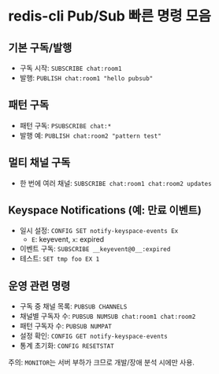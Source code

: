 # redis-cli Pub/Sub 빠른 명령 모음

## 기본 구독/발행
- 구독 시작: `SUBSCRIBE chat:room1`
- 발행: `PUBLISH chat:room1 "hello pubsub"`

## 패턴 구독
- 패턴 구독: `PSUBSCRIBE chat:*`
- 발행 예: `PUBLISH chat:room2 "pattern test"`

## 멀티 채널 구독
- 한 번에 여러 채널: `SUBSCRIBE chat:room1 chat:room2 updates`

## Keyspace Notifications (예: 만료 이벤트)
- 일시 설정: `CONFIG SET notify-keyspace-events Ex`
  - `E`: keyevent, `x`: expired
- 이벤트 구독: `SUBSCRIBE __keyevent@0__:expired`
- 테스트: `SET tmp foo EX 1`

## 운영 관련 명령
- 구독 중 채널 목록: `PUBSUB CHANNELS`
- 채널별 구독자 수: `PUBSUB NUMSUB chat:room1 chat:room2`
- 패턴 구독자 수: `PUBSUB NUMPAT`
- 설정 확인: `CONFIG GET notify-keyspace-events`
- 통계 초기화: `CONFIG RESETSTAT`

주의: `MONITOR`는 서버 부하가 크므로 개발/장애 분석 시에만 사용.
